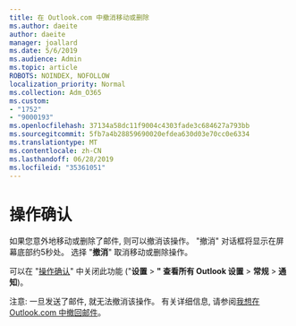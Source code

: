 ```yaml
---
title: 在 Outlook.com 中撤消移动或删除
ms.author: daeite
author: daeite
manager: joallard
ms.date: 5/6/2019
ms.audience: Admin
ms.topic: article
ROBOTS: NOINDEX, NOFOLLOW
localization_priority: Normal
ms.collection: Adm_O365
ms.custom:
- "1752"
- "9000193"
ms.openlocfilehash: 37134a58dc11f9004c4303fade3c684627a793bb
ms.sourcegitcommit: 5fb7a4b28859690020efdea630d03e70cc0e6334
ms.translationtype: MT
ms.contentlocale: zh-CN
ms.lasthandoff: 06/28/2019
ms.locfileid: "35361051"
---
```

# <a name="action-confirmations"></a>操作确认

如果您意外地移动或删除了邮件, 则可以撤消该操作。 "撤消" 对话框将显示在屏幕底部约5秒处。 选择 "**撤消**" 取消移动或删除操作。

可以在 "[操作确认](https://outlook.live.com/mail/options/general/notifications)" 中关闭此功能 ("**设置** > **" 查看所有 Outlook 设置** > **常规** > **通知**)。

注意: 一旦发送了邮件, 就无法撤消该操作。 有关详细信息, 请参阅[我想在 Outlook.com 中撤回邮件](https://support.office.com/article/c069ddde-5282-4085-8f4c-d7b133324f8a)。